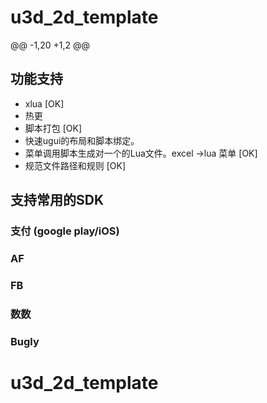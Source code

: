 # u3d_2d_template

@@ -1,20 +1,2 @@

## 功能支持
* xlua  [OK]
* 热更
* 脚本打包 [OK]
* 快速ugui的布局和脚本绑定。
* 菜单调用脚本生成对一个的Lua文件。excel ->lua 菜单 [OK]
* 规范文件路径和规则  [OK]



## 支持常用的SDK
### 支付 (google play/iOS)
### AF 
### FB
### 数数
### Bugly
###

# u3d_2d_template
